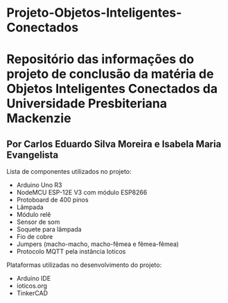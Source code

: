 # Projeto-Objetos-Inteligentes-Conectados
Repositório das informações do projeto de conclusão da matéria de Objetos Inteligentes Conectados da Universidade Presbiteriana Mackenzie
=========================================================================================================================================

Por Carlos Eduardo Silva Moreira e Isabela Maria Evangelista
------------------------------------------------------------

Lista de componentes utilizados no projeto:
* Arduino Uno R3
* NodeMCU ESP-12E V3 com módulo ESP8266
* Protoboard de 400 pinos
* Lâmpada
* Módulo relê
* Sensor de som
* Soquete para lâmpada
* Fio de cobre
* Jumpers (macho-macho, macho-fêmea e fêmea-fêmea)
* Protocolo MQTT pela instância Ioticos

Plataformas utilizadas no desenvolvimento do projeto:
* Arduino IDE
* ioticos.org
* TinkerCAD

